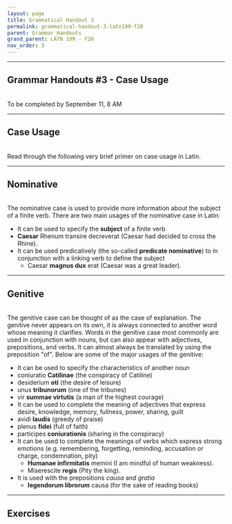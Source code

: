 ```yaml
---
layout: page
title: Grammatical Handout 3
permalink: grammatical-handout-3-latn199-f20
parent: Grammar Handouts
grand_parent: LATN 199 - F20
nav_order: 3
---
```

***

## Grammar Handouts #3 - Case Usage
&nbsp;  
To be completed by September 11, 8 AM

***

## Case Usage
&nbsp;  
Read through the following very brief primer on case usage in Latin.

***

## Nominative
&nbsp;  
The nominative case is used to provide more information about the subject of a finite verb. There are two main usages of the nominative case in Latin:
- It can be used to specify the **subject** of a finite verb
 - **Caesar** Rhenum transire decreverat (Caesar had decided to cross the Rhine).
- It can be used predicatively (the so-called **predicate nominative**) to in conjunction with a linking verb to define the subject
  - Caesar **magnus dux** erat (Caesar was a great leader).

***

## Genitive
&nbsp;  
The genitive case can be thought of as the case of explanation. The genitive never appears on its own, it is always connected to another word whose meaning it clarifies. Words in the genitive case most commonly are used in conjunction with nouns, but can also appear with adjectives, prepositions, and verbs. It can almost always be translated by using the preposition "of". Below are some of the major usages of the genitive:
- It can be used to specify the characteristics of another noun
 - coniuratio **Catilinae** (the conspiracy of Catiline)
 - desiderium **oti** (the desire of leisure)
 - unus **tribunorum** (one of the tribunes)
 - vir **summae virtutis** (a man of the highest courage)
- It can be used to complete the meaning of adjectives that express desire, knowledge, memory, fullness, power, sharing, guilt
 - avidi **laudis** (greedy of praise)
 - plenus **fidei** (full of faith)
 - participes **coniurationis** (sharing in the conspiracy)
- It can be used to complete the meanings of verbs which express strong emotions (e.g. remembering, forgetting, reminding, accusation or charge, condemnation, pity)
  - **Humanae infirmitatis** memini (I am mindful of human weakness).
  - Miserescite **regis** (Pity the king).
- It is used with the prepositions *causa* and *gratia*
  - **legendorum librorum** causa (for the sake of reading books)

***
## Exercises
&nbsp;  

